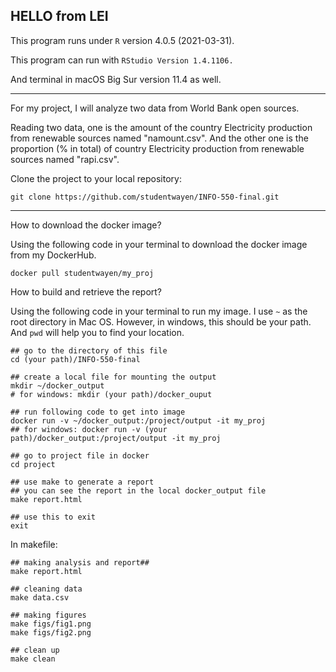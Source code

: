 HELLO from LEI
-------------------------
This program runs under `R` version 4.0.5 (2021-03-31).

This program can run with `RStudio Version 1.4.1106.`

And terminal in macOS Big Sur version 11.4 as well.

-----------------------------------
For my project, I will analyze two data from World Bank open sources. 

Reading two data, one is the amount of the country Electricity production from renewable sources named "namount.csv". And the other one is the proportion (% in total) of country Electricity production from renewable sources named "rapi.csv".

Clone the project to your local repository:
```
git clone https://github.com/studentwayen/INFO-550-final.git
```
-----------------------------------
How to download the docker image?

Using the following code in your terminal to download the docker image from my DockerHub.
```
docker pull studentwayen/my_proj
```
How to build and retrieve the report?

Using the following code in your terminal to run my image.
I use `~` as the root directory in Mac OS. However, in windows, this should be your path.
And `pwd` will help you to find your location.
```
## go to the directory of this file
cd (your path)/INFO-550-final

## create a local file for mounting the output
mkdir ~/docker_output
# for windows: mkdir (your path)/docker_ouput

## run following code to get into image
docker run -v ~/docker_output:/project/output -it my_proj 
## for windows: docker run -v (your path)/docker_output:/project/output -it my_proj 

## go to project file in docker
cd project

## use make to generate a report
## you can see the report in the local docker_output file
make report.html

## use this to exit
exit
```
In makefile:
```
## making analysis and report## 
make report.html

## cleaning data
make data.csv

## making figures
make figs/fig1.png
make figs/fig2.png

## clean up
make clean
```

